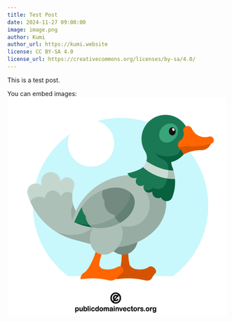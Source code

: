 ```yaml
---
title: Test Post
date: 2024-11-27 09:00:00
image: image.png
author: Kumi
author_url: https://kumi.website
license: CC BY-SA 4.0
license_url: https://creativecommons.org/licenses/by-sa/4.0/
---
```

This is a test post.

You can embed images: ![Duck image](image.png)